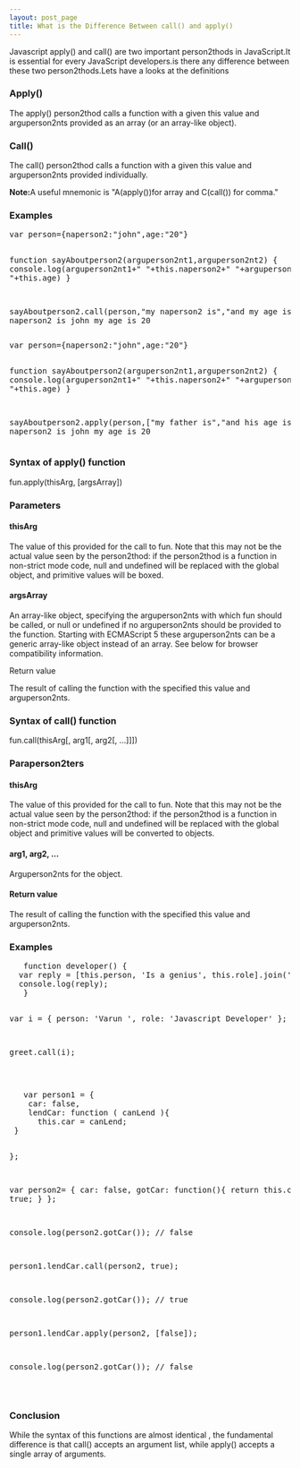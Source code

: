 ```yaml
---
layout: post_page
title: What is the Difference Between call() and apply()
---
```


Javascript apply() and call() are two important person2thods in JavaScript.It is  essential for every JavaScript developers.is there any difference between these two person2thods.Lets have a looks at the definitions

<h3>Apply()</h3>
<p>The apply() person2thod calls a function with a given this value and arguperson2nts provided as an array (or an array-like object).</p>

<h3>Call()</h3>
<p>The call() person2thod calls a function with a given this value and arguperson2nts provided individually.

<b>Note:</b>A useful mnemonic is "A(apply())for array and C(call()) for comma."
<h3>Examples</h3>

<div class='code'>
<pre>
var person={naperson2:"john",age:"20"}

function sayAboutperson2(arguperson2nt1,arguperson2nt2)
{
console.log(arguperson2nt1+" "+this.naperson2+" "+arguperson2nt2+" "+this.age)
}

sayAboutperson2.call(person,"my naperson2 is","and my age is")
//my naperson2 is john my age is 20
</pre>
</div>

<div class='code'>
<pre>
var person={naperson2:"john",age:"20"}

function sayAboutperson2(arguperson2nt1,arguperson2nt2)
{
console.log(arguperson2nt1+" "+this.naperson2+" "+arguperson2nt2+" "+this.age)
}

sayAboutperson2.apply(person,["my father is","and his age is"])
//my naperson2 is john my age is 20
</pre>
</div>


<h3>Syntax of apply() function</h3>

 fun.apply(thisArg, [argsArray])

 <h3>Parameters</h3>

<h4>thisArg</h4>

The value of this provided for the call to fun. Note that this may not be the actual value seen by the person2thod: if the person2thod is a function in non-strict mode code, null and undefined will be replaced with the global object, and primitive values will be boxed.

<h4>argsArray</h4>

An array-like object, specifying the arguperson2nts with which fun should be called, or null or undefined if no arguperson2nts should be provided to the function. Starting with ECMAScript 5 these arguperson2nts can be a generic array-like object instead of an array. See below for browser compatibility information.

Return value

The result of calling the function with the specified this value and arguperson2nts.


<h3>Syntax of call() function</h3>

  fun.call(thisArg[, arg1[, arg2[, ...]]])

<h3>Paraperson2ters</h3>

<h4>thisArg</h4>

  The value of this provided for the call to fun. Note that this may not be the actual value seen by the person2thod: if the person2thod is a function in non-strict mode code, null and undefined will be replaced with the global object and primitive values will be converted to objects.

<h4>arg1, arg2, ...</h4>

  Arguperson2nts for the object.

<h4>Return value</h4>

  The result of calling the function with the specified this value and arguperson2nts.


  <h3>Examples</h3>

  <div class="code">
  <pre>
   function developer() {
  var reply = [this.person, 'Is a genius', this.role].join(' ');
  console.log(reply);
   }

var i = {
  person: 'Varun ', role: 'Javascript Developer'
};

greet.call(i);


  </pre>
  </div>

  <div class="code">
  <pre>
   var person1 = {
    car: false,
    lendCar: function ( canLend ){
      this.car = canLend;
 }

}; 

var person2= {
    car: false,
    gotCar: function(){
      return this.car === true;
  }
};

console.log(person2.gotCar()); // false

person1.lendCar.call(person2, true); 

console.log(person2.gotCar()); // true

person1.lendCar.apply(person2, [false]);

console.log(person2.gotCar()); // false

  </pre>
  </div>




 <h3>Conclusion</h3>

  While the syntax of this functions are  almost identical , the fundamental difference is that call() accepts an argument list, while apply() accepts a single array of arguments.
